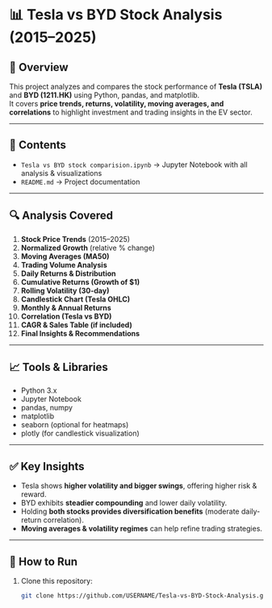 # 📊 Tesla vs BYD Stock Analysis (2015–2025)

## 📌 Overview
This project analyzes and compares the stock performance of **Tesla (TSLA)** and **BYD (1211.HK)** using Python, pandas, and matplotlib.  
It covers **price trends, returns, volatility, moving averages, and correlations** to highlight investment and trading insights in the EV sector.

---

## 📂 Contents
- `Tesla vs BYD stock comparision.ipynb` → Jupyter Notebook with all analysis & visualizations  
- `README.md` → Project documentation  

---

## 🔍 Analysis Covered
1. **Stock Price Trends** (2015–2025)  
2. **Normalized Growth** (relative % change)  
3. **Moving Averages (MA50)**  
4. **Trading Volume Analysis**  
5. **Daily Returns & Distribution**  
6. **Cumulative Returns (Growth of $1)**  
7. **Rolling Volatility (30-day)**  
8. **Candlestick Chart (Tesla OHLC)**  
9. **Monthly & Annual Returns**  
10. **Correlation (Tesla vs BYD)**  
11. **CAGR & Sales Table (if included)**  
12. **Final Insights & Recommendations**  

---

## 📈 Tools & Libraries
- Python 3.x  
- Jupyter Notebook  
- pandas, numpy  
- matplotlib  
- seaborn (optional for heatmaps)  
- plotly (for candlestick visualization)  

---

## ✅ Key Insights
- Tesla shows **higher volatility and bigger swings**, offering higher risk & reward.  
- BYD exhibits **steadier compounding** and lower daily volatility.  
- Holding **both stocks provides diversification benefits** (moderate daily-return correlation).  
- **Moving averages & volatility regimes** can help refine trading strategies.  

---

## 🚀 How to Run
1. Clone this repository:  
   ```bash
   git clone https://github.com/USERNAME/Tesla-vs-BYD-Stock-Analysis.git
